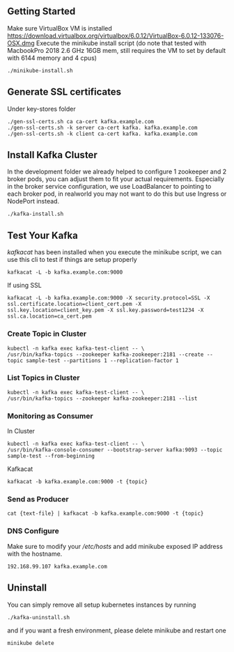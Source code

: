 ## Getting Started

Make sure VirtualBox VM is installed https://download.virtualbox.org/virtualbox/6.0.12/VirtualBox-6.0.12-133076-OSX.dmg 
Execute the minikube install script (do note that tested with MacbookPro 2018 2.6 GHz 16GB mem, still requires the VM to set by default with 6144 memory and 4 cpus)
	
	./minikube-install.sh

## Generate SSL certificates

Under key-stores folder 

	./gen-ssl-certs.sh ca ca-cert kafka.example.com
	./gen-ssl-certs.sh -k server ca-cert kafka. kafka.example.com
	./gen-ssl-certs.sh -k client ca-cert kafka. kafka.example.com

## Install Kafka Cluster

In the development folder we already helped to configure 1 zookeeper and 2 broker pods, you can adjust them to fit your actual requirements.
Especially in the broker service configuration, we use LoadBalancer to pointing to each broker pod, in realworld you may not want to do this but use Ingress or NodePort instead.

	./kafka-install.sh

## Test Your Kafka

*kafkacat* has been installed when you execute the minikube script, we can use this cli to test if things are setup properly

	kafkacat -L -b kafka.example.com:9000

If using SSL

	kafkacat -L -b kafka.example.com:9000 -X security.protocol=SSL -X ssl.certificate.location=client_cert.pem -X ssl.key.location=client_key.pem -X ssl.key.password=test1234 -X ssl.ca.location=ca_cert.pem

### Create Topic in Cluster

	kubectl -n kafka exec kafka-test-client -- \
	/usr/bin/kafka-topics --zookeeper kafka-zookeeper:2181 --create --topic sample-test --partitions 1 --replication-factor 1

### List Topics in Cluster

	kubectl -n kafka exec kafka-test-client -- \
	/usr/bin/kafka-topics --zookeeper kafka-zookeeper:2181 --list

### Monitoring as Consumer

In Cluster

	kubectl -n kafka exec kafka-test-client -- \
	/usr/bin/kafka-console-consumer --bootstrap-server kafka:9093 --topic sample-test --from-beginning

Kafkacat

	kafkacat -b kafka.example.com:9000 -t {topic}

### Send as Producer

	cat {text-file} | kafkacat -b kafka.example.com:9000 -t {topic}

### DNS Configure

Make sure to modify your */etc/hosts* and add minikube exposed IP address with the hostname.
	
	192.168.99.107 kafka.example.com

## Uninstall 

You can simply remove all setup kubernetes instances by running

	./kafka-uninstall.sh

and if you want a fresh environment, please delete minikube and restart one

	minikube delete

